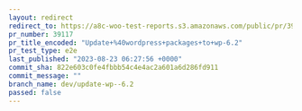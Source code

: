 ```yaml
---
layout: redirect
redirect_to: https://a8c-woo-test-reports.s3.amazonaws.com/public/pr/39117/e2e/index.html
pr_number: 39117
pr_title_encoded: "Update+%40wordpress+packages+to+wp-6.2"
pr_test_type: e2e
last_published: "2023-08-23 06:27:56 +0000"
commit_sha: 822e603c0fe4fbbb54c4e4ac2a601a6d286fd911
commit_message: ""
branch_name: dev/update-wp--6.2
passed: false
---
```


